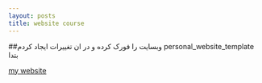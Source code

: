 ```yaml
---
layout: posts
title: website course
---
```


##وبسایت
  را فورک کرده و در ان تغییرات ایجاد کردم  personal_website_template بتدا


[my website](https://lms.iust.ac.ir/login/index.php)

  